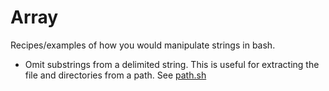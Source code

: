 # Array

Recipes/examples of how you would manipulate strings in bash.

* Omit substrings from a delimited string. This is useful for extracting the file and directories from a path. See [path.sh](path.sh)
